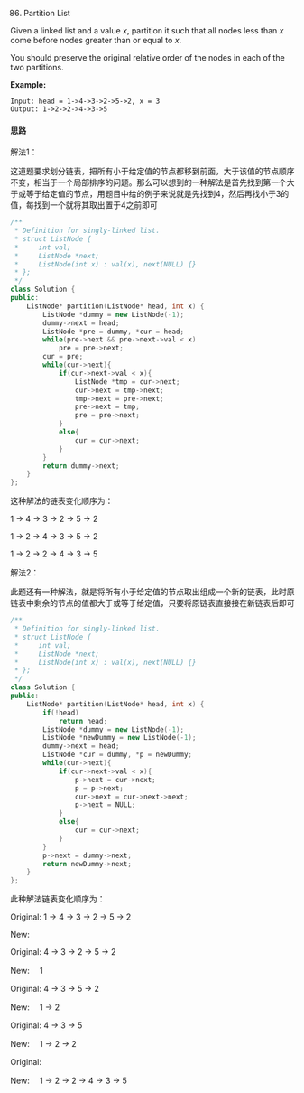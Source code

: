 86. Partition List

Given a linked list and a value *x*, partition it such that all nodes less than *x* come before nodes greater than or equal to *x*.

You should preserve the original relative order of the nodes in each of the two partitions.

**Example:**

```
Input: head = 1->4->3->2->5->2, x = 3
Output: 1->2->2->4->3->5
```

#### 思路

解法1：

这道题要求划分链表，把所有小于给定值的节点都移到前面，大于该值的节点顺序不变，相当于一个局部排序的问题。那么可以想到的一种解法是首先找到第一个大于或等于给定值的节点，用题目中给的例子来说就是先找到4，然后再找小于3的值，每找到一个就将其取出置于4之前即可

```c++
/**
 * Definition for singly-linked list.
 * struct ListNode {
 *     int val;
 *     ListNode *next;
 *     ListNode(int x) : val(x), next(NULL) {}
 * };
 */
class Solution {
public:
    ListNode* partition(ListNode* head, int x) {
        ListNode *dummy = new ListNode(-1);
        dummy->next = head;
        ListNode *pre = dummy, *cur = head;
        while(pre->next && pre->next->val < x)
            pre = pre->next;
        cur = pre;
        while(cur->next){
            if(cur->next->val < x){
                ListNode *tmp = cur->next;
                cur->next = tmp->next;
                tmp->next = pre->next;
                pre->next = tmp;
                pre = pre->next;
            }
            else{
                cur = cur->next;
            }
        }
        return dummy->next;
    }
};
```

这种解法的链表变化顺序为：

1 -> 4 -> 3 -> 2 -> 5 -> 2 

1 -> 2 -> 4 -> 3 -> 5 -> 2 

1 -> 2 -> 2 -> 4 -> 3 -> 5



解法2：

此题还有一种解法，就是将所有小于给定值的节点取出组成一个新的链表，此时原链表中剩余的节点的值都大于或等于给定值，只要将原链表直接接在新链表后即可

```c++
/**
 * Definition for singly-linked list.
 * struct ListNode {
 *     int val;
 *     ListNode *next;
 *     ListNode(int x) : val(x), next(NULL) {}
 * };
 */
class Solution {
public:
    ListNode* partition(ListNode* head, int x) {
        if(!head)
            return head;
        ListNode *dummy = new ListNode(-1);
        ListNode *newDummy = new ListNode(-1);
        dummy->next = head;
        ListNode *cur = dummy, *p = newDummy;
        while(cur->next){
            if(cur->next->val < x){
                p->next = cur->next;
                p = p->next;
                cur->next = cur->next->next;
                p->next = NULL;
            }
            else{
                cur = cur->next;
            }
        }
        p->next = dummy->next;
        return newDummy->next;
    }
};
```

此种解法链表变化顺序为：

Original: 1 -> 4 -> 3 -> 2 -> 5 -> 2 

New:

 

Original: 4 -> 3 -> 2 -> 5 -> 2 

New:　  1

 

Original: 4 -> 3 -> 5 -> 2 

New:　  1 -> 2

 

Original: 4 -> 3 -> 5 

New:　  1 -> 2 -> 2

 

Original: 

New:　  1 -> 2 -> 2 -> 4 -> 3 -> 5 